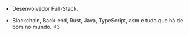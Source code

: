 - Desenvolvedor Full-Stack.

- Blockchain, Back-end, Rust, Java, TypeScript, asm e tudo que há de bom no mundo. <3 
